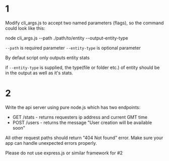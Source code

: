 # 1

Modify cli_args.js to accept two named parameters (flags),
so the command could look like this:

node cli_args.js --path ./path/to/entity --output-entity-type

`--path` is required parameter
`--entity-type` is optional parameter

By defaut script only outputs entity stats

if `--entity-type` is supplied, the type(file or folder etc.) of entity should be in the output as well as it's stats.

# 2

Write the api server using pure node.js which has two endpoints:

- GET /stats - returns requesters ip address and current GMT time
- POST /users - returns the message "User creation will be available soon"

All other request paths should return "404 Not found" error.
Make sure your app can handle unexpected errors properly.

Please do not use express.js or similar framework for #2
